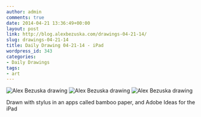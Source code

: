 ```yaml
---
author: admin
comments: true
date: 2014-04-21 13:36:49+00:00
layout: post
link: http://blog.alexbezuska.com/drawings-04-21-14/
slug: drawings-04-21-14
title: Daily Drawing 04-21-14 - iPad
wordpress_id: 343
categories:
- Daily Drawings
tags:
- art
---
```


![Alex Bezuska drawing ](/images/2014/04/Screen-Shot-2014-04-22-at-9.31.35-AM.png) ![Alex Bezuska drawing ](/images/2014/04/Screen-Shot-2014-04-22-at-9.31.43-AM.png) ![Alex Bezuska drawing ](/images/2014/04/Screen-Shot-2014-04-22-at-9.31.47-AM.png)
  
Drawn with stylus in an apps called bamboo paper, and Adobe Ideas for the iPad
